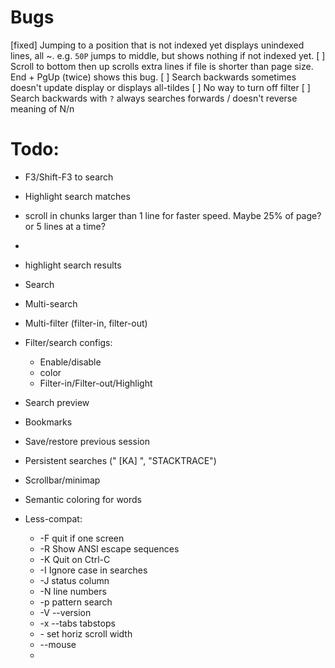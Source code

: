 # Bugs

[fixed] Jumping to a position that is not indexed yet displays unindexed lines, all ~.  e.g. `50P` jumps to middle, but shows nothing if not indexed yet.
[     ] Scroll to bottom then up scrolls extra lines if file is shorter than page size.  End + PgUp (twice) shows this bug.
[     ] Search backwards sometimes doesn't update display or displays all-tildes
[     ] No way to turn off filter
[     ] Search backwards with `?` always searches forwards / doesn't reverse meaning of N/n


# Todo:
* F3/Shift-F3 to search
* Highlight search matches
* scroll in chunks larger than 1 line for faster speed.  Maybe 25% of page?  or 5 lines at a time?
*
* highlight search results
* Search
* Multi-search
* Multi-filter (filter-in, filter-out)
* Filter/search configs:
  * Enable/disable
  * color
  * Filter-in/Filter-out/Highlight
* Search preview
* Bookmarks
* Save/restore previous session
* Persistent searches (" [KA] ", "STACKTRACE")
* Scrollbar/minimap
* Semantic coloring for words


* Less-compat:
  * -F quit if one screen
  * -R Show ANSI escape sequences
  * -K Quit on Ctrl-C
  * -I Ignore case in searches
  * -J status column
  * -N line numbers
  * -p pattern search
  * -V --version
  * -x --tabs tabstops
  * -<number> set horiz scroll width
  * --mouse
  *